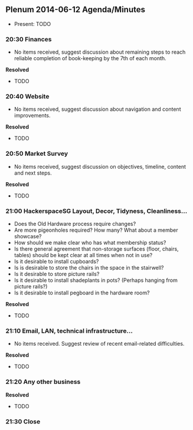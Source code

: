 ## Plenum 2014-06-12 Agenda/Minutes

- Present: TODO

### 20:30 Finances

- No items received, suggest discussion about remaining steps to reach reliable completion of book-keeping by the 7th of each month.

**Resolved**

- TODO

### 20:40 Website

- No items received, suggest discussion about navigation and content improvements.

**Resolved**

- TODO

### 20:50 Market Survey

- No items received, suggest discussion on objectives, timeline, content and next steps.

**Resolved**

- TODO

### 21:00 HackerspaceSG Layout, Decor, Tidyness, Cleanliness...

- Does the Old Hardware process require changes?
- Are more pigeonholes required? How many? What about a member showcase?
- How should we make clear who has what membership status?
- Is there general agreement that non-storage surfaces (floor, chairs, tables) should be kept clear at all times when not in use?
- Is it desirable to install cupboards?
- Is is desirable to store the chairs in the space in the stairwell?
- Is it desirable to store picture rails?
- Is it desirable to install shadeplants in pots? (Perhaps hanging from picture rails?)
- Is it desirable to install pegboard in the hardware room?

**Resolved**

- TODO

### 21:10 Email, LAN, technical infrastructure...

- No items received. Suggest review of recent email-related difficulties.

**Resolved**

- TODO

### 21:20 Any other business

**Resolved**

- TODO

### 21:30 Close
